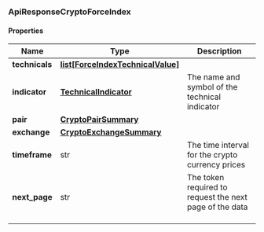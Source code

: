 

[//]: # (CLASS:ApiResponseCryptoForceIndex)

[//]: # (KIND:object)

### ApiResponseCryptoForceIndex

#### Properties

[//]: # (START_DEFINITION)

Name | Type | Description
------------ | ------------- | -------------
**technicals** | [**list[ForceIndexTechnicalValue]**](ForceIndexTechnicalValue.md) |  &nbsp;
**indicator** | [**TechnicalIndicator**](TechnicalIndicator.md) | The name and symbol of the technical indicator &nbsp;
**pair** | [**CryptoPairSummary**](CryptoPairSummary.md) |  &nbsp;
**exchange** | [**CryptoExchangeSummary**](CryptoExchangeSummary.md) |  &nbsp;
**timeframe** | str | The time interval for the crypto currency prices &nbsp;
**next_page** | str | The token required to request the next page of the data &nbsp;

[//]: # (END_DEFINITION)


[//]: # (CONTAINED_CLASS:ForceIndexTechnicalValue)


[//]: # (CONTAINED_CLASS:TechnicalIndicator)


[//]: # (CONTAINED_CLASS:CryptoPairSummary)


[//]: # (CONTAINED_CLASS:CryptoExchangeSummary)



